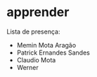 # apprender

Lista de presença:
- Memin Mota Aragão
- Patrick Ernandes Sandes
- Claudio Mota
- Werner
